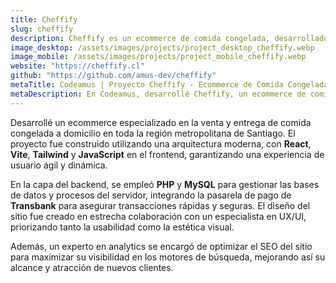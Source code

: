 ```yaml
---
title: Cheffify
slug: cheffify
description: Cheffify es un ecommerce de comida congelada, desarrollado en React JS con pagos seguros de Transbank y admin en WordPress.
image_desktop: /assets/images/projects/project_desktop_cheffify.webp
image_mobile: /assets/images/projects/project_mobile_cheffify.webp
website: "https://cheffify.cl"
github: "https://github.com/amus-dev/cheffify"
metaTitle: Codeamus | Proyecto Cheffify - Ecommerce de Comida Congelada con React y PHP
metaDescription: En Codeamus, desarrollé Cheffify, un ecommerce de comida congelada a domicilio en Santiago. El frontend fue construido con React, Vite y Tailwind, mientras que el backend empleó PHP, MySQL y Transbank para pagos seguros. Colaboración en diseño UX/UI y optimización SEO para visibilidad máxima.
---
```


Desarrollé un ecommerce especializado en la venta y entrega de comida congelada a domicilio en toda la región metropolitana de Santiago. El proyecto fue construido utilizando una arquitectura moderna, con **React**, **Vite**, **Tailwind** y **JavaScript** en el frontend, garantizando una experiencia de usuario ágil y dinámica.

En la capa del backend, se empleó **PHP** y **MySQL** para gestionar las bases de datos y procesos del servidor, integrando la pasarela de pago de **Transbank** para asegurar transacciones rápidas y seguras. El diseño del sitio fue creado en estrecha colaboración con un especialista en UX/UI, priorizando tanto la usabilidad como la estética visual.

Además, un experto en analytics se encargó de optimizar el SEO del sitio para maximizar su visibilidad en los motores de búsqueda, mejorando así su alcance y atracción de nuevos clientes.
